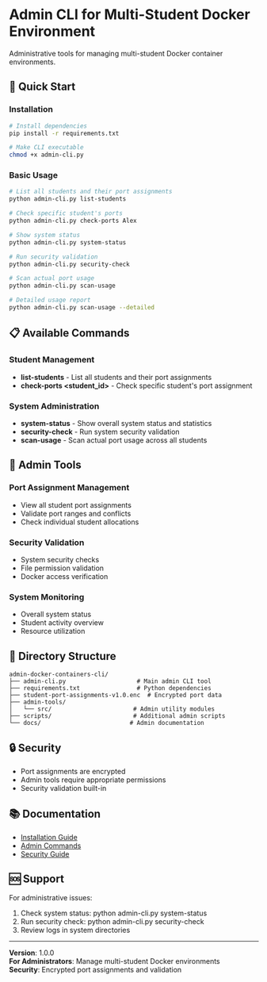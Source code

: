 # Admin CLI for Multi-Student Docker Environment

Administrative tools for managing multi-student Docker container environments.

## 🚀 Quick Start

### Installation
```bash
# Install dependencies
pip install -r requirements.txt

# Make CLI executable
chmod +x admin-cli.py
```

### Basic Usage
```bash
# List all students and their port assignments
python admin-cli.py list-students

# Check specific student's ports
python admin-cli.py check-ports Alex

# Show system status
python admin-cli.py system-status

# Run security validation
python admin-cli.py security-check

# Scan actual port usage
python admin-cli.py scan-usage

# Detailed usage report
python admin-cli.py scan-usage --detailed
```

## 📋 Available Commands

### Student Management
- **list-students** - List all students and their port assignments
- **check-ports <student_id>** - Check specific student's port assignment

### System Administration  
- **system-status** - Show overall system status and statistics
- **security-check** - Run system security validation
- **scan-usage** - Scan actual port usage across all students

## 🔧 Admin Tools

### Port Assignment Management
- View all student port assignments
- Validate port ranges and conflicts
- Check individual student allocations

### Security Validation
- System security checks
- File permission validation
- Docker access verification

### System Monitoring
- Overall system status
- Student activity overview
- Resource utilization

## 📁 Directory Structure

```
admin-docker-containers-cli/
├── admin-cli.py                    # Main admin CLI tool
├── requirements.txt                # Python dependencies
├── student-port-assignments-v1.0.enc  # Encrypted port data
├── admin-tools/
│   └── src/                       # Admin utility modules
├── scripts/                       # Additional admin scripts
└── docs/                         # Admin documentation
```

## 🔒 Security

- Port assignments are encrypted
- Admin tools require appropriate permissions
- Security validation built-in

## 📚 Documentation

- [Installation Guide](docs/installation.md)
- [Admin Commands](docs/commands.md)
- [Security Guide](docs/security.md)

## 🆘 Support

For administrative issues:
1. Check system status: python admin-cli.py system-status
2. Run security check: python admin-cli.py security-check
3. Review logs in system directories

---

**Version**: 1.0.0  
**For Administrators**: Manage multi-student Docker environments  
**Security**: Encrypted port assignments and validation

